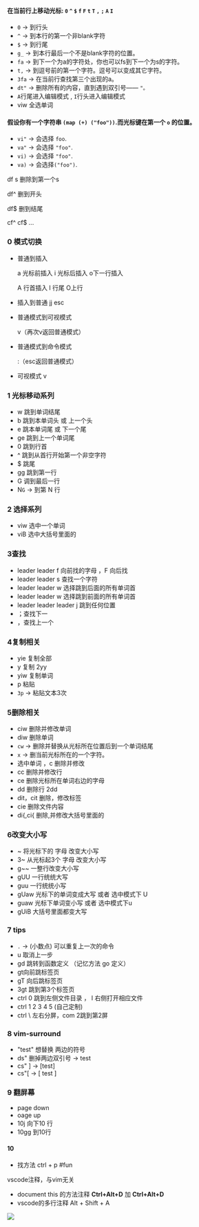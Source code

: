 #### 在当前行上移动光标: `0` `^` `$` `f` `F` `t` `T` `,` `;` `A` `I`

-   `0` → 到行头
-   `^` → 到本行的第一个非blank字符
-   `$` → 到行尾
-   `g_` → 到本行最后一个不是blank字符的位置。
-   `fa` → 到下一个为a的字符处，你也可以fs到下一个为s的字符。
-   `t,` → 到逗号前的第一个字符。逗号可以变成其它字符。
-   `3fa` → 在当前行查找第三个出现的a。
-   `dt"` → 删除所有的内容，直到遇到双引号—— `"。`
-   `A`行尾进入编辑模式 , `I`行头进入编辑模式
-   viw 全选单词

#### 假设你有一个字符串 `(map (+) ("foo"))`.而光标键在第一个 `o` 的位置。

-   `vi"` → 会选择 `foo`.
-   `va"` → 会选择 `"foo"`.
-   `vi)` → 会选择 `"foo"`.
-   `va)` → 会选择`("foo")`.

df s 删除到第一个s

df^ 删到开头

df$ 删到结尾

cf^ cf$ ...

### 0 模式切换

-   普通到插入
    
    a 光标前插入 i 光标后插入 o下一行插入
    
    A 行首插入 I 行尾 O上行
    
-   插入到普通 jj esc
    
-   普通模式到可视模式
    
    v（再次v返回普通模式）
    
-   普通模式到命令模式
    
    :（esc返回普通模式）
    
-   可视模式 v
    

### 1 光标移动系列

-   w 跳到单词结尾
-   b 跳到本单词头 或 上一个头
-   e 跳本单词尾 或 下一个尾
-   ge 跳到上一个单词尾
-   0 跳到行首
-   ^ 跳到从首行开始第一个非空字符
-   $ 跳尾
-   gg 跳到第一行
-   G 调到最后一行
-   N`G` → 到第 N 行

### 2 选择系列

-   viw 选中一个单词
-   viB 选中大括号里面的

### 3查找

-   leader leader f <char> 向前找的字母 ，F 向后找
- leader leader s <char> 查找一个字符
-   leader leader w 选择跳到后面的所有单词首
-   leader leader w 选择跳到前面的所有单词首
-   leader leader leader j 跳到任何位置
-   ；查找下一
-   ，查找上一个

### 4复制相关

-   yie 复制全部
-   y 复制 2yy
-   yiw 复制单词
-   p 粘贴
-   `3p` → 粘贴文本3次

### 5删除相关

-   ciw 删除并修改单词
-   diw 删除单词
-   `cw` → 删除并替换从光标所在位置后到一个单词结尾
-   `x` → 删当前光标所在的一个字符。
-   选中单词 ，c 删除并修改
-   cc 删除并修改行
-   ce 删除光标所在单词右边的字母
-   dd 删除行 2dd
-   dit，cit 删除，修改标签
-   cie 删除文件内容
-   di{,ci{ 删除,并修改大括号里面的

### 6改变大小写

-   ~ 将光标下的 字母 改变大小写
-   3~ 从光标起3个 字母 改变大小写
-   g~~ 一整行改变大小写
-   gUU 一行统统大写
-   guu 一行统统小写
-   gUaw 光标下的单词变成大写 或者 选中模式下 U
-   guaw 光标下单词变小写 或者 选中模式下u
-   gUiB 大括号里面都变大写

### 7 tips

-   `.` → (小数点) 可以重复上一次的命令
-   u 取消上一步
-   gd 跳转到函数定义 （记忆方法 go 定义）
-   gt向前跳标签页
-   gT 向后跳标签页
-   3gt 跳到第3个标签页
-   ctrl 0 跳到左侧文件目录 ， l 右侧打开相应文件
-   ctrl 1 2 3 4 5 (自己定制)
-   ctrl \ 左右分屏，com 2跳到第2屏

### 8 vim-surround

-   "test" 想替换 两边的符号
-   ds" 删掉两边双引号 → test
-   cs" ] → [test]
-   cs"[ → [ test ]

### 9 翻屏幕

-   page down
-   oage up
-   10j 向下10 行
-   10gg 到10行

#### 10

-   找方法 ctrl + p #fun

vscode注释，与vim无关

-   document this 的方法注释 **Ctrl+Alt+D** 加 **Ctrl+Alt+D**
-   vscode的多行注释 Alt + Shift + A


![](vimium%201.png)

